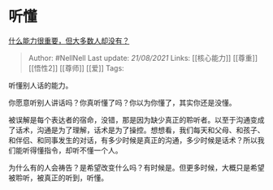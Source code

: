 # 听懂
[什么能力很重要，但大多数人却没有？](https://www.zhihu.com/question/305507128/answer/553032604)

> Author: #NellNell 
Last update: *21/08/2021* 
Links: [[核心能力]] [[尊重]] [[悟性2]] [[尊师]] [[爱]]
Tags:   

听懂别人话的能力。

  

你愿意听别人讲话吗？你真听懂了吗？你以为你懂了，其实你还是没懂。

  

被误解是每个表达者的宿命，没错，那是因为缺少真正的聆听者。以至于沟通变成了话术，沟通是为了理解，话术是为了操控。想想看，我们每天和父母、和孩子、和伴侣、和同事发生的对话，有多少时候是真正的沟通，多少时候是话术？所以我们能听得懂指令，却听不懂一个人。

  

为什么有的人会祷告？是希望改变什么吗？有时候是。但更多时候，大概只是希望被聆听，被真正的听到，听懂。

  
  


